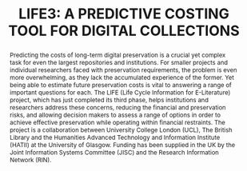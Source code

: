 ---
abstract: 'Predicting the costs of long-term digital preservation is a

  crucial yet complex task for even the largest repositories

  and institutions. For smaller projects and individual

  researchers faced with preservation requirements, the

  problem is even more overwhelming, as they lack the

  accumulated experience of the former. Yet being able to

  estimate future preservation costs is vital to answering a

  range of important questions for each. The LIFE (Life

  Cycle Information for E-Literature) project, which has

  just completed its third phase, helps institutions and

  researchers address these concerns, reducing the

  financial and preservation risks, and allowing decision

  makers to assess a range of options in order to achieve

  effective preservation while operating within financial

  restraints. The project is a collaboration between

  University College London (UCL), The British Library

  and the Humanities Advanced Technology and

  Information Institute (HATII) at the University of

  Glasgow. Funding has been supplied in the UK by the

  Joint Information Systems Committee (JISC) and the

  Research Information Network (RIN).'
creators:
- Hole, Brian
- Wheatley, Paul
- Lin, Li
- McCann, Patrick
date: null
document_url: https://services.phaidra.univie.ac.at/api/object/o:185477/download
grand_parent: iPRES
institutions: []
keywords: []
landing_page_url: https://phaidra.univie.ac.at/o:185477
language: eng
layout: publication
license: CC BY-SA 2.0 AT
notes_url: null
parent: iPRES 2010
publication_type: paper
size: 229641
slides_url: null
source_name: iPRES
stream_url: null
title: 'LIFE3: A PREDICTIVE COSTING TOOL  FOR DIGITAL COLLECTIONS'
year: 2010
---
